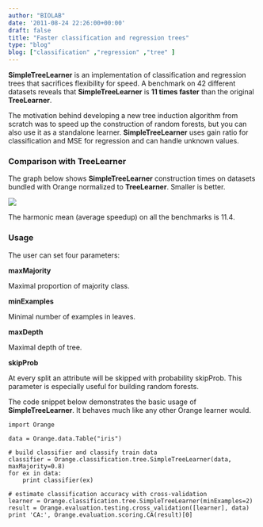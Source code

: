 ```yaml
---
author: "BIOLAB"
date: '2011-08-24 22:26:00+00:00'
draft: false
title: "Faster classification and regression trees"
type: "blog"
blog: ["classification" ,"regression" ,"tree" ]
---
```


**SimpleTreeLearner** is an implementation of classification and regression trees that sacrifices flexibility for speed. A benchmark on 42 different datasets reveals that **SimpleTreeLearner** is **11 times faster** than the original **TreeLearner**.

The motivation behind developing a new tree induction algorithm from scratch was to speed up the construction of random forests, but you can also use it as a standalone learner. **SimpleTreeLearner** uses gain ratio for classification and MSE for regression and can handle unknown values.


### Comparison with TreeLearner


The graph below shows **SimpleTreeLearner** construction times on datasets bundled with Orange normalized to **TreeLearner**. Smaller is better.

![](/images/2011/08/24/simpletree_speed.png__600x641_q95_crop_upscale.png)


The harmonic mean (average speedup) on all the benchmarks is 11.4.


### Usage


The user can set four parameters:



**maxMajority**

Maximal proportion of majority class.

**minExamples**

Minimal number of examples in leaves.

**maxDepth**

Maximal depth of tree.

**skipProb**

At every split an attribute will be skipped with probability skipProb. This parameter is especially useful for building random forests.

The code snippet below demonstrates the basic usage of **SimpleTreeLearner**. It behaves much like any other Orange learner would.


    import Orange

    data = Orange.data.Table("iris")

    # build classifier and classify train data
    classifier = Orange.classification.tree.SimpleTreeLearner(data, maxMajority=0.8)
    for ex in data:
        print classifier(ex)

    # estimate classification accuracy with cross-validation
    learner = Orange.classification.tree.SimpleTreeLearner(minExamples=2)
    result = Orange.evaluation.testing.cross_validation([learner], data)
    print 'CA:', Orange.evaluation.scoring.CA(result)[0]



